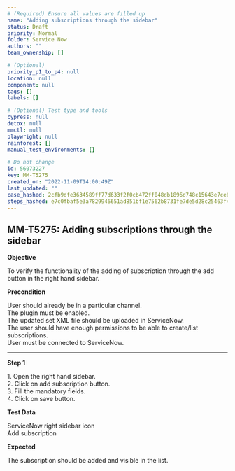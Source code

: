 ```yaml
---
# (Required) Ensure all values are filled up
name: "Adding subscriptions through the sidebar"
status: Draft
priority: Normal
folder: Service Now
authors: ""
team_ownership: []

# (Optional)
priority_p1_to_p4: null
location: null
component: null
tags: []
labels: []

# (Optional) Test type and tools
cypress: null
detox: null
mmctl: null
playwright: null
rainforest: []
manual_test_environments: []

# Do not change
id: 56073227
key: MM-T5275
created_on: "2022-11-09T14:00:49Z"
last_updated: ""
case_hashed: 2cfb9dfe3634589ff77d633f2f0cb472ff048db1896d748c15643e7ce6720d973b7eeb8fe1d98cb11e8d7d3604f16169
steps_hashed: e7c0fbaf5e3a7829946651ad851bf1e7562b8731fe7de5d28c25463f4ba1cdfc7f9ac6596604fe71bb7100865d201db4
---
```


<!-- (Auto-generated) Based on frontmatter's "key" and "name" -->

## MM-T5275: Adding subscriptions through the sidebar

**Objective**

To verify the functionality of the adding of subscription through the add button in the right hand sidebar.

**Precondition**

User should already be in a particular channel.\
The plugin must be enabled.\
The updated set XML file should be uploaded in ServiceNow.\
The user should have enough permissions to be able to create/list subscriptions.\
User must be connected to ServiceNow.

---

**Step 1**

1\. Open the right hand sidebar.\
2\. Click on add subscription button.\
3\. Fill the mandatory fields.\
4\. Click on save button.

**Test Data**

ServiceNow right sidebar icon\
Add subscription

**Expected**

The subscription should be added and visible in the list.
